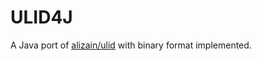 # ULID4J

A Java port of [alizain/ulid](https://github.com/alizain/ulid) with binary format implemented.
